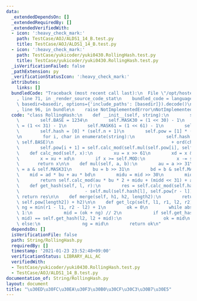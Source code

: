 ```yaml
---
data:
  _extendedDependsOn: []
  _extendedRequiredBy: []
  _extendedVerifiedWith:
  - icon: ':heavy_check_mark:'
    path: TestCase/AOJ/ALDS1_14_B.test.py
    title: TestCase/AOJ/ALDS1_14_B.test.py
  - icon: ':heavy_check_mark:'
    path: TestCase/yukicoder/yuki0430.RollingHash.test.py
    title: TestCase/yukicoder/yuki0430.RollingHash.test.py
  _isVerificationFailed: false
  _pathExtension: py
  _verificationStatusIcon: ':heavy_check_mark:'
  attributes:
    links: []
  bundledCode: "Traceback (most recent call last):\n  File \"/opt/hostedtoolcache/Python/3.9.5/x64/lib/python3.9/site-packages/onlinejudge_verify/documentation/build.py\"\
    , line 71, in _render_source_code_stat\n    bundled_code = language.bundle(stat.path,\
    \ basedir=basedir, options={'include_paths': [basedir]}).decode()\n  File \"/opt/hostedtoolcache/Python/3.9.5/x64/lib/python3.9/site-packages/onlinejudge_verify/languages/python.py\"\
    , line 96, in bundle\n    raise NotImplementedError\nNotImplementedError\n"
  code: "class RollingHash:\n    def __init__(self, string):\n        self.n = len(string)\n\
    \        self.BASE = 1234\n        self.MASK30 = (1 << 30) - 1\n        self.MASK31\
    \ = (1 << 31) - 1\n        self.MASK61 = (1 << 61) - 1\n        self.MOD = self.MASK61\n\
    \        self.hash = [0] * (self.n + 1)\n        self.pow = [1] * (self.n + 1)\n\
    \n        for i, char in enumerate(string):\n            self.hash[i + 1] = self.calc_mod(self.mul(self.hash[i],\
    \ self.BASE)\n                                             + ord(char))\n    \
    \        self.pow[i + 1] = self.calc_mod(self.mul(self.pow[i], self.BASE))\n\n\
    \    def calc_mod(self, x):\n        xu = x >> 61\n        xd = x & self.MASK61\n\
    \        x = xu + xd\n        if x >= self.MOD:\n            x -= self.MOD\n \
    \       return x\n\n    def mul(self, a, b):\n        au = a >> 31\n        ad\
    \ = a & self.MASK31\n        bu = b >> 31\n        bd = b & self.MASK31\n    \
    \    mid = ad * bu + au * bd\n        midu = mid >> 30\n        midd = mid & self.MASK30\n\
    \        return self.calc_mod(au * bu * 2 + midu + (midd << 31) + ad * bd)\n\n\
    \    def get_hash(self, l, r):\n        res = self.calc_mod(self.hash[r]\n   \
    \                         - self.mul(self.hash[l], self.pow[r - l]))\n       \
    \ return res\n\n    def merge(self, h1, h2, length2):\n        return self.calc_mod(self.mul(h1,\
    \ self.pow[length2]) + h2)\n\n    def get_lcp(self, l1, r1, l2, r2):\n       \
    \ ng = min(r1 - l1, r2 - l2) + 1\n        ok = 0\n        while abs(ok - ng) >\
    \ 1:\n            mid = (ok + ng) // 2\n            if self.get_hash(l1, l1 +\
    \ mid) == self.get_hash(l2, l2 + mid):\n                ok = mid\n           \
    \ else:\n                ng = mid\n        return ok\n"
  dependsOn: []
  isVerificationFile: false
  path: String/RollingHash.py
  requiredBy: []
  timestamp: '2021-01-23 23:52:48+09:00'
  verificationStatus: LIBRARY_ALL_AC
  verifiedWith:
  - TestCase/yukicoder/yuki0430.RollingHash.test.py
  - TestCase/AOJ/ALDS1_14_B.test.py
documentation_of: String/RollingHash.py
layout: document
title: "\u30ED\u30FC\u30EA\u30F3\u30B0\u30CF\u30C3\u30B7\u30E5"
---
```

